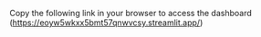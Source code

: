 Copy the following link in your browser to access the dashboard
(https://eoyw5wkxx5bmt57qnwvcsy.streamlit.app/)
